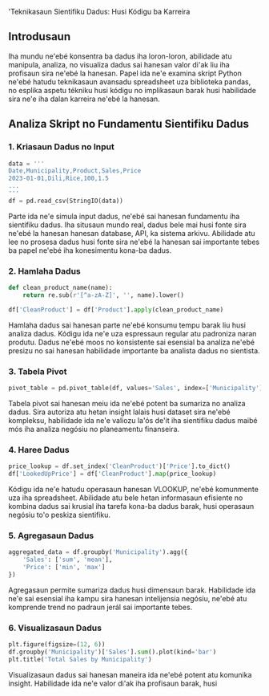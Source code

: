 'Teknikasaun Sientifiku Dadus: Husi Kódigu ba Karreira 

## Introdusaun 

Iha mundu ne'ebé konsentra ba dadus iha loron-loron, abilidade atu manipula, analiza, no visualiza dadus sai hanesan valor di'ak liu iha profisaun sira ne'ebé la hanesan. Papel ida ne'e examina skript Python ne'ebé hatudu teknikasaun avansadu spreadsheet uza biblioteka pandas, no esplika aspetu tékniku husi kódigu no implikasaun barak husi habilidade sira ne'e iha dalan karreira ne'ebé la hanesan.

## Analiza Skript no Fundamentu Sientifiku Dadus 

### 1. Kriasaun Dadus no Input 

```python 
data = ''' 
Date,Municipality,Product,Sales,Price 
2023-01-01,Dili,Rice,100,1.5 
... 
''' 
df = pd.read_csv(StringIO(data)) 
``` 

Parte ida ne'e simula input dadus, ne'ebé sai hanesan fundamentu iha sientifiku dadus. Iha situsaun mundo real, dadus bele mai husi fonte sira ne'ebé la hanesan hanesan database, API, ka sistema arkivu. Abilidade atu lee no prosesa dadus husi fonte sira ne'ebé la hanesan sai importante tebes ba papel ne'ebé iha konesimentu kona-ba dadus.

### 2. Hamlaha Dadus 

```python 
def clean_product_name(name): 
    return re.sub(r'[^a-zA-Z]', '', name).lower() 

df['CleanProduct'] = df['Product'].apply(clean_product_name) 
``` 

Hamlaha dadus sai hanesan parte ne'ebé konsumu tempu barak liu husi analiza dadus. Kódigu ida ne'e uza espressaun regular atu padroniza naran produtu. Dadus ne'ebé moos no konsistente sai esensial ba analiza ne'ebé presizu no sai hanesan habilidade importante ba analista dadus no sientista.

### 3. Tabela Pivot 

```python 
pivot_table = pd.pivot_table(df, values='Sales', index=['Municipality'], columns=['CleanProduct'], aggfunc=np.sum, fill_value=0) 
``` 

Tabela pivot sai hanesan meiu ida ne'ebé potent ba sumariza no analiza dadus. Sira autoriza atu hetan insight lalais husi dataset sira ne'ebé kompleksu, habilidade ida ne'e valiozu la'ós de'it iha sientifiku dadus maibé mós iha analiza negósiu no planeamentu finanseira.

### 4. Haree Dadus 

```python 
price_lookup = df.set_index('CleanProduct')['Price'].to_dict() 
df['LookedUpPrice'] = df['CleanProduct'].map(price_lookup) 
``` 

Kódigu ida ne'e hatudu operasaun hanesan VLOOKUP, ne'ebé komunmente uza iha spreadsheet. Abilidade atu bele hetan informasaun efisiente no kombina dadus sai krusial iha tarefa kona-ba dadus barak, husi operasaun negósiu to'o peskiza sientifiku.

### 5. Agregasaun Dadus 

```python 
aggregated_data = df.groupby('Municipality').agg({ 
    'Sales': ['sum', 'mean'], 
    'Price': ['min', 'max'] 
}) 
``` 

Agregasaun permite sumariza dadus husi dimensaun barak. Habilidade ida ne'e sai esensial iha kampu sira hanesan intelijensia negósiu, ne'ebé atu komprende trend no padraun jerál sai importante tebes.

### 6. Visualizasaun Dadus 

```python 
plt.figure(figsize=(12, 6)) 
df.groupby('Municipality')['Sales'].sum().plot(kind='bar') 
plt.title('Total Sales by Municipality') 
``` 

Visualizasaun dadus sai hanesan maneira ida ne'ebé potent atu komunika insight. Habilidade ida ne'e valor di'ak iha profisaun barak, husi